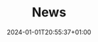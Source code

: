 ---
title: "News"
date: 2024-01-01T20:55:37+01:00
draft: false

showDate : false
showDateUpdated : false
showHeadingAnchors : false
showPagination : false
showReadingTime : false
showTableOfContents : true
showTaxonomies : false 
showWordCount : false
showSummary : false
sharingLinks : false
cascade:
  showDate: false
  showAuthor: false
  invertPagination: true
---